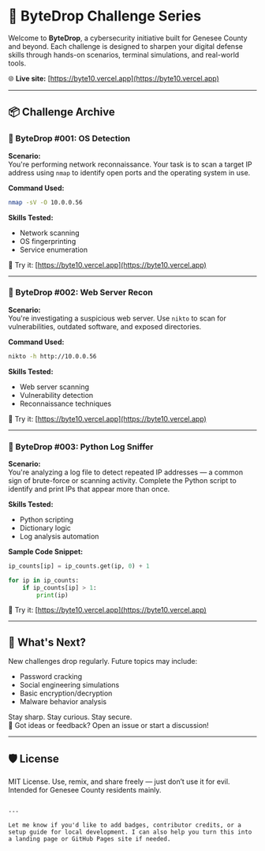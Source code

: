 # 🔐 ByteDrop Challenge Series

Welcome to **ByteDrop**, a cybersecurity initiative built for Genesee County and beyond. Each challenge is designed to sharpen your digital defense skills through hands-on scenarios, terminal simulations, and real-world tools.

🌐 **Live site:** [https://byte10.vercel.app](https://byte10.vercel.app)

---

## 📦 Challenge Archive

### 🧠 ByteDrop #001: OS Detection

**Scenario:**  
You're performing network reconnaissance. Your task is to scan a target IP address using `nmap` to identify open ports and the operating system in use.

**Command Used:**  
```bash
nmap -sV -O 10.0.0.56
```

**Skills Tested:**  
- Network scanning  
- OS fingerprinting  
- Service enumeration

🔗 Try it: [https://byte10.vercel.app](https://byte10.vercel.app)

---

### 🧠 ByteDrop #002: Web Server Recon

**Scenario:**  
You're investigating a suspicious web server. Use `nikto` to scan for vulnerabilities, outdated software, and exposed directories.

**Command Used:**  
```bash
nikto -h http://10.0.0.56
```

**Skills Tested:**  
- Web server scanning  
- Vulnerability detection  
- Reconnaissance techniques

🔗 Try it: [https://byte10.vercel.app](https://byte10.vercel.app)

---

### 🧠 ByteDrop #003: Python Log Sniffer

**Scenario:**  
You're analyzing a log file to detect repeated IP addresses — a common sign of brute-force or scanning activity. Complete the Python script to identify and print IPs that appear more than once.

**Skills Tested:**  
- Python scripting  
- Dictionary logic  
- Log analysis automation

**Sample Code Snippet:**
```python
ip_counts[ip] = ip_counts.get(ip, 0) + 1

for ip in ip_counts:
    if ip_counts[ip] > 1:
        print(ip)
```

🔗 Try it: [https://byte10.vercel.app](https://byte10.vercel.app)

---

## 🚀 What's Next?

New challenges drop regularly. Future topics may include:
- Password cracking
- Social engineering simulations
- Basic encryption/decryption
- Malware behavior analysis

Stay sharp. Stay curious. Stay secure.  
💬 Got ideas or feedback? Open an issue or start a discussion!

---

## 🛡️ License

MIT License. Use, remix, and share freely — just don’t use it for evil. Intended for Genesee County residents mainly.
```

---

Let me know if you'd like to add badges, contributor credits, or a setup guide for local development. I can also help you turn this into a landing page or GitHub Pages site if needed.

